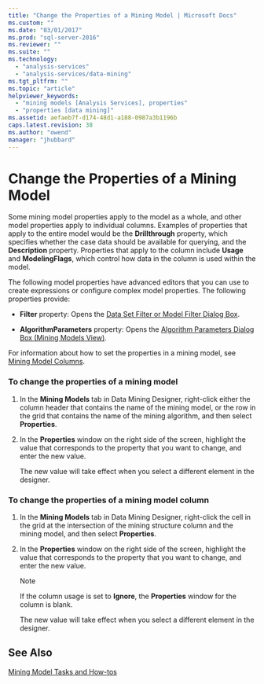```yaml
---
title: "Change the Properties of a Mining Model | Microsoft Docs"
ms.custom: ""
ms.date: "03/01/2017"
ms.prod: "sql-server-2016"
ms.reviewer: ""
ms.suite: ""
ms.technology: 
  - "analysis-services"
  - "analysis-services/data-mining"
ms.tgt_pltfrm: ""
ms.topic: "article"
helpviewer_keywords: 
  - "mining models [Analysis Services], properties"
  - "properties [data mining]"
ms.assetid: aefaeb7f-d174-48d1-a188-0987a3b1196b
caps.latest.revision: 38
ms.author: "owend"
manager: "jhubbard"
---
```

# Change the Properties of a Mining Model
  Some mining model properties apply to the model as a whole, and other model properties apply to individual columns. Examples of properties that apply to the entire model would be the **Drillthrough** property, which specifies whether the case data should be available for querying, and the **Description** property. Properties that apply to the column include **Usage** and **ModelingFlags**, which control how data in the column is used within the model.  
  
 The following model properties have advanced editors that you can use to create expressions or configure complex model properties. The following properties provide:  
  
-   **Filter** property: Opens the [Data Set Filter or Model Filter Dialog Box](http://msdn.microsoft.com/en-US/library/bb895193(SQL.130).aspx).  
  
-   **AlgorithmParameters** property: Opens the [Algorithm Parameters Dialog Box &#40;Mining Models View&#41;](http://msdn.microsoft.com/en-US/library/ms183474(SQL.130).aspx).  
  
 For information about how to set the properties in a mining model, see [Mining Model Columns](../../analysis-services/data-mining/mining-model-columns.md).  
  
### To change the properties of a mining model  
  
1.  In the **Mining Models** tab in Data Mining Designer, right-click either the column header that contains the name of the mining model, or the row in the grid that contains the name of the mining algorithm, and then select **Properties**.  
  
2.  In the **Properties** window on the right side of the screen, highlight the value that corresponds to the property that you want to change, and enter the new value.  
  
     The new value will take effect when you select a different element in the designer.  
  
### To change the properties of a mining model column  
  
1.  In the **Mining Models** tab in Data Mining Designer, right-click the cell in the grid at the intersection of the mining structure column and the mining model, and then select **Properties**.  
  
2.  In the **Properties** window on the right side of the screen, highlight the value that corresponds to the property that you want to change, and enter the new value.  
  
    > [!NOTE]  
    >  If the column usage is set to **Ignore**, the **Properties** window for the column is blank.  
  
     The new value will take effect when you select a different element in the designer.  
  
## See Also  
 [Mining Model Tasks and How-tos](../../analysis-services/data-mining/mining-model-tasks-and-how-tos.md)  
  
  